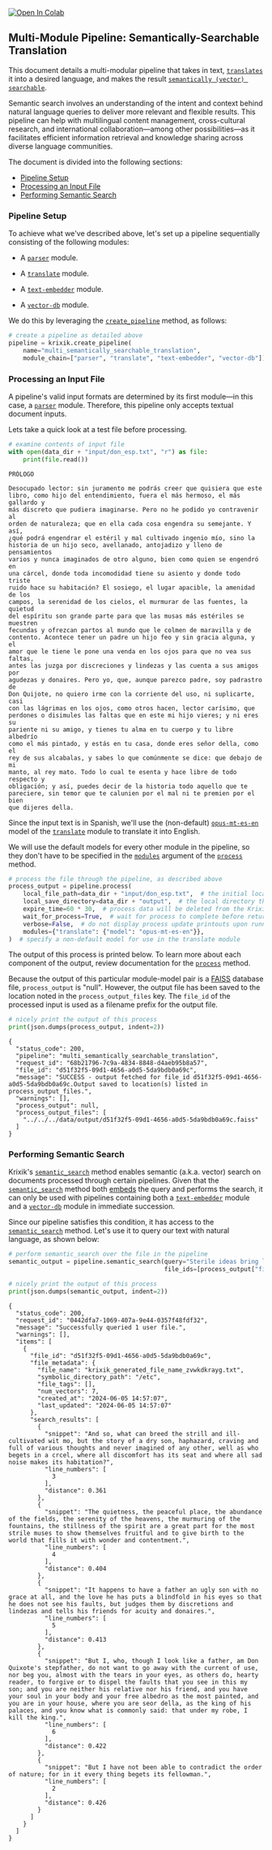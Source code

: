 <a href="https://colab.research.google.com/github/krixik-ai/krixik-docs/blob/main/docs/examples/search_pipeline_examples/multi_semantically_searchable_translation.ipynb" target="_parent"><img src="https://colab.research.google.com/assets/colab-badge.svg" alt="Open In Colab"/></a>

## Multi-Module Pipeline: Semantically-Searchable Translation

This document details a multi-modular pipeline that takes in text, [`translates`](../../modules/ai_modules/translate_module.md) it into a desired language, and makes the result [`semantically (vector) searchable`](../../system/search_methods/semantic_search_method.md).

Semantic search involves an understanding of the intent and context behind natural language queries to deliver more relevant and flexible results. This pipeline can help with multilingual content management, cross-cultural research, and international collaboration—among other possibilities—as it facilitates efficient information retrieval and knowledge sharing across diverse language communities.

The document is divided into the following sections:

- [Pipeline Setup](#pipeline-setup)
- [Processing an Input File](#processing-an-input-file)
- [Performing Semantic Search](#performing-semantic-search)

### Pipeline Setup

To achieve what we've described above, let's set up a pipeline sequentially consisting of the following modules:

- A [`parser`](../../modules/support_function_modules/parser_module.md) module.

- A [`translate`](../../modules/ai_modules/translate_module.md) module.

- A [`text-embedder`](../../modules/ai_modules/text-embedder_module.md) module.

- A [`vector-db`](../../modules/database_modules/vector-db_module.md) module.

We do this by leveraging the [`create_pipeline`](../../system/pipeline_creation/create_pipeline.md) method, as follows:


```python
# create a pipeline as detailed above
pipeline = krixik.create_pipeline(
    name="multi_semantically_searchable_translation",
    module_chain=["parser", "translate", "text-embedder", "vector-db"])
```

### Processing an Input File

A pipeline's valid input formats are determined by its first module—in this case, a [`parser`](../../modules/support_function_modules/parser_module.md) module. Therefore, this pipeline only accepts textual document inputs.

Lets take a quick look at a test file before processing.


```python
# examine contents of input file
with open(data_dir + "input/don_esp.txt", "r") as file:
    print(file.read())
```

    PRÓLOGO
    
    Desocupado lector: sin juramento me podrás creer que quisiera que este
    libro, como hijo del entendimiento, fuera el más hermoso, el más gallardo y
    más discreto que pudiera imaginarse. Pero no he podido yo contravenir al
    orden de naturaleza; que en ella cada cosa engendra su semejante. Y así,
    ¿qué podrá engendrar el estéril y mal cultivado ingenio mío, sino la
    historia de un hijo seco, avellanado, antojadizo y lleno de pensamientos
    varios y nunca imaginados de otro alguno, bien como quien se engendró en
    una cárcel, donde toda incomodidad tiene su asiento y donde todo triste
    ruido hace su habitación? El sosiego, el lugar apacible, la amenidad de los
    campos, la serenidad de los cielos, el murmurar de las fuentes, la quietud
    del espíritu son grande parte para que las musas más estériles se muestren
    fecundas y ofrezcan partos al mundo que le colmen de maravilla y de
    contento. Acontece tener un padre un hijo feo y sin gracia alguna, y el
    amor que le tiene le pone una venda en los ojos para que no vea sus faltas,
    antes las juzga por discreciones y lindezas y las cuenta a sus amigos por
    agudezas y donaires. Pero yo, que, aunque parezco padre, soy padrastro de
    Don Quijote, no quiero irme con la corriente del uso, ni suplicarte, casi
    con las lágrimas en los ojos, como otros hacen, lector carísimo, que
    perdones o disimules las faltas que en este mi hijo vieres; y ni eres su
    pariente ni su amigo, y tienes tu alma en tu cuerpo y tu libre albedrío
    como el más pintado, y estás en tu casa, donde eres señor della, como el
    rey de sus alcabalas, y sabes lo que comúnmente se dice: que debajo de mi
    manto, al rey mato. Todo lo cual te esenta y hace libre de todo respecto y
    obligación; y así, puedes decir de la historia todo aquello que te
    pareciere, sin temor que te calunien por el mal ni te premien por el bien
    que dijeres della.


Since the input text is in Spanish, we'll use the (non-default) [`opus-mt-es-en`](https://huggingface.co/Helsinki-NLP/opus-mt-es-en) model of the [`translate`](../../modules/ai_modules/translate_module.md) module to translate it into English.

We will use the default models for every other module in the pipeline, so they don't have to be specified in the [`modules`](../../system/parameters_processing_files_through_pipelines/process_method.md#selecting-models-via-the-modules-argument) argument of the [`process`](../../system/parameters_processing_files_through_pipelines/process_method.md) method.


```python
# process the file through the pipeline, as described above
process_output = pipeline.process(
    local_file_path=data_dir + "input/don_esp.txt",  # the initial local filepath where the input file is stored
    local_save_directory=data_dir + "output",  # the local directory that the output file will be saved to
    expire_time=60 * 30,  # process data will be deleted from the Krixik system in 30 minutes
    wait_for_process=True,  # wait for process to complete before returning IDE control to user
    verbose=False,  # do not display process update printouts upon running code
    modules={"translate": {"model": "opus-mt-es-en"}},
)  # specify a non-default model for use in the translate module
```

The output of this process is printed below. To learn more about each component of the output, review documentation for the [`process`](../../system/parameters_processing_files_through_pipelines/process_method.md) method.

Because the output of this particular module-model pair is a [FAISS](https://github.com/facebookresearch/faiss) database file, `process_output` is "null". However, the output file has been saved to the location noted in the `process_output_files` key.  The `file_id` of the processed input is used as a filename prefix for the output file.


```python
# nicely print the output of this process
print(json.dumps(process_output, indent=2))
```

    {
      "status_code": 200,
      "pipeline": "multi_semantically_searchable_translation",
      "request_id": "68b21796-7c9a-4834-8848-d4aeb95b8a57",
      "file_id": "d51f32f5-09d1-4656-a0d5-5da9bdb0a69c",
      "message": "SUCCESS - output fetched for file_id d51f32f5-09d1-4656-a0d5-5da9bdb0a69c.Output saved to location(s) listed in process_output_files.",
      "warnings": [],
      "process_output": null,
      "process_output_files": [
        "../../../data/output/d51f32f5-09d1-4656-a0d5-5da9bdb0a69c.faiss"
      ]
    }


### Performing Semantic Search

Krixik's [`semantic_search`](../../system/search_methods/semantic_search_method.md) method enables semantic (a.k.a. vector) search on documents processed through certain pipelines. Given that the [`semantic_search`](../../system/search_methods/semantic_search_method.md) method both [embeds](../../modules/ai_modules/text-embedder_module.md) the query and performs the search, it can only be used with pipelines containing both a [`text-embedder`](../../modules/ai_modules/text-embedder_module.md) module and a [`vector-db`](../../modules/database_modules/vector-db_module.md) module in immediate succession.

Since our pipeline satisfies this condition, it has access to the [`semantic_search`](../../system/search_methods/semantic_search_method.md) method. Let's use it to query our text with natural language, as shown below:


```python
# perform semantic_search over the file in the pipeline
semantic_output = pipeline.semantic_search(query="Sterile ideas bring little to man",
                                           file_ids=[process_output["file_id"]])

# nicely print the output of this process
print(json.dumps(semantic_output, indent=2))
```

    {
      "status_code": 200,
      "request_id": "0442dfa7-1069-407a-9e44-0357f48fdf32",
      "message": "Successfully queried 1 user file.",
      "warnings": [],
      "items": [
        {
          "file_id": "d51f32f5-09d1-4656-a0d5-5da9bdb0a69c",
          "file_metadata": {
            "file_name": "krixik_generated_file_name_zvwkdkrayg.txt",
            "symbolic_directory_path": "/etc",
            "file_tags": [],
            "num_vectors": 7,
            "created_at": "2024-06-05 14:57:07",
            "last_updated": "2024-06-05 14:57:07"
          },
          "search_results": [
            {
              "snippet": "And so, what can breed the strill and ill-cultivated wit mo, but the story of a dry son, haphazard, craving and full of various thoughts and never imagined of any other, well as who begets in a crcel, where all discomfort has its seat and where all sad noise makes its habitation?",
              "line_numbers": [
                3
              ],
              "distance": 0.361
            },
            {
              "snippet": "The quietness, the peaceful place, the abundance of the fields, the serenity of the heavens, the murmuring of the fountains, the stillness of the spirit are a great part for the most strile muses to show themselves fruitful and to give birth to the world that fills it with wonder and contentment.",
              "line_numbers": [
                4
              ],
              "distance": 0.404
            },
            {
              "snippet": "It happens to have a father an ugly son with no grace at all, and the love he has puts a blindfold in his eyes so that he does not see his faults, but judges them by discretions and lindezas and tells his friends for acuity and donaires.",
              "line_numbers": [
                5
              ],
              "distance": 0.413
            },
            {
              "snippet": "But I, who, though I look like a father, am Don Quixote's stepfather, do not want to go away with the current of use, nor beg you, almost with the tears in your eyes, as others do, hearty reader, to forgive or to dispel the faults that you see in this my son; and you are neither his relative nor his friend, and you have your soul in your body and your free albedro as the most painted, and you are in your house, where you are seor della, as the king of his palaces, and you know what is commonly said: that under my robe, I kill the king.",
              "line_numbers": [
                6
              ],
              "distance": 0.422
            },
            {
              "snippet": "But I have not been able to contradict the order of nature; for in it every thing begets its fellowman.",
              "line_numbers": [
                2
              ],
              "distance": 0.426
            }
          ]
        }
      ]
    }

